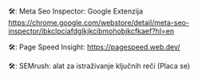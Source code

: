 🛠: Meta Seo Inspector: Google Extenzija https://chrome.google.com/webstore/detail/meta-seo-inspector/ibkclpciafdglkjkcibmohobjkcfkaef?hl=en

🛠: Page Speed Insight: https://pagespeed.web.dev/

🛠: SEMrush: alat za istraživanje ključnih reči (Placa se)
